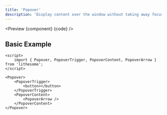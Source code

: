```yaml
---
title: 'Popover'
description: 'Display content over the window without taking away focus from the current context.'
---
```


<script>
	import {ComponentAPI, Preview} from '$site/index.ts';
	import {api, component, code} from '$ref/popover';
</script>

<Preview {component} {code} />

## Basic Example

```svelte
<script>
	import { Popover, PopoverTrigger, PopoverContent, PopoverArrow } from 'lithesome';
</script>

<Popover>
	<PopoverTrigger>
		<button></button>
	</PopoverTrigger>
	<PopoverContent>
		<PopoverArrow />
	</PopoverContent>
</Popover>
```

<ComponentAPI data={api} />
